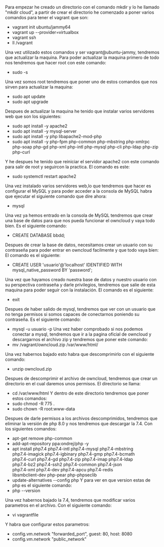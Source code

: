 Para empezar he creado un directorio con el comando mkdir y lo he llamado "mkdir cloud", a partir de crear el directorio he comenzado a poner varios comandos para tener el vagrant que son:

   - vagrant init ubuntu/jammy64
   - vagrant up --provider=virtualbox
   - vagrant ssh
   - ll /vagrant

Una vez utilizado estos comandos y ser vagrant@ubuntu-jammy, tendremos que actualizar la maquina. Para poder actualizar la maquina primero de todo nos tendremos que hacer root con este comando:

   - sudo -s

Una vez somos root tendremos que poner uno de estos comandos que nos sirven para actualizar la maquina:

   - sudo apt update
   - sudo apt upgrade

Despues de actualizar la maquina he tenido que instalar varios servidores web que son los siguientes:

   - sudo apt install -y apache2
   - sudo apt install -y mysql-server
   - sudo apt install -y php libapache2-mod-php
   - sudo apt install -y php-fpm php-common php-mbstring php-xmlrpc php-soap php-gd php-xml php-intl php-mysql php-cli php-ldap php-zip php-curl

Y he despues he tenido que reiniciar el servidor apache2 con este comando para salir de root y seguircon la practica. El comando es este:

   - sudo systemctl restart apache2

Una vez instalado varios servidores web,lo que tendremos que hacer es configurar el MySQL y para poder acceder a la consola de MySQL habra que ejecutar el siguiente comando que dire ahora:

   - mysql

Una vez ya hemos entrado en la consola de MySQL tendremos que crear una base de datos para que nos pueda funcionar el owncloud y vaya todo bien. Es el siguiente comando:

   - CREATE DATABASE bbdd;

Despues de crear la base de datos, necesitamos crear un usuario con su contraseña para poder entrar en owncloud facilmente y que todo vaya bien: El comando es el siguiente:

   - CREATE USER 'usuario'@'localhost' IDENTIFIED WITH mysql_native_password BY 'password';

Una vez que hayamos creado nuestra base de datos y nuestro usuario con su perspectiva contraseña y darle privilegios, tendremos que salie de esta maquina para poder seguir con la instalación. El comando es el siguiente:
   - exit

Despues de haber salido de mysql, tendremos que ver con un usuario que no tenga permisos si somos capaces de conectarnos poniendo su contraseña. Es el siguiente comando:
   - mysql -u usuario -p
Una vez haber comprobado si nos podemos conectar a mysql, tendremos que ir a la pagina oficial de owncloud y descargarnos el archivo zip y tendremos que poner este comando:
   - mv /vagrant/owncloud.zip /var/www/html/

Una vez habernos bajado esto habra que descomprimirlo con el siguiente comando:
   - unzip owncloud.zip

Despues de descomprimir el archivo de owncloud, tendremos que crear un directorio en el cual daremos unos permisos. El directorio se llama:
   - cd /var/www/html
Y dentro de este directorio tendremos que poner estos comandos:
   - sudo chmod -R 775 .
   - sudo chown -R root:www-data

Despues de darle permisos a los archivos descomprimidos, tendremos que eliminar la versión de php 8.0 y nos tendremos que descargar la 7.4. Con los siguientes comandos:
   - apt-get remove php-common
   - add-apt-repository ppa:ondrej/php -y
   - apt install php7.4 php7.4-intl php7.4-mysql php7.4-mbstring \
       php7.4-imagick php7.4-igbinary php7.4-gmp php7.4-bcmath \
       php7.4-curl php7.4-gd php7.4-zip php7.4-imap php7.4-ldap \
       php7.4-bz2 php7.4-ssh2 php7.4-common php7.4-json \
       php7.4-xml php7.4-dev php7.4-apcu php7.4-redis \
       libsmbclient-dev php-pear php-phpseclib
   - update-alternatives --config php
Y para ver en que version estas de php es el siguiente comando:
   - php --version

Una vez habernos bajado la 7.4, tendremos que modificar varios parametros en el archivo. Con el siguiente comando:
  - vi vagrantfile

Y habra que configurar estos parametros:
   - config.vm.network "forwarded_port", guest: 80, host: 8080
   - config.vm.network "public_network"


                                                                                              



